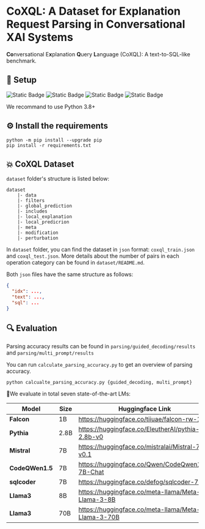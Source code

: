 
# CoXQL: A Dataset for Explanation Request Parsing in Conversational XAI Systems

**Co**nversational E**x**planation **Q**uery **L**anguage (CoXQL): A text-to-SQL-like benchmark.

## 🚀 Setup
![Static Badge](https://img.shields.io/badge/python-3.8-blue)
![Static Badge](https://img.shields.io/badge/python-3.9-blue)
![Static Badge](https://img.shields.io/badge/python-3.10-blue)
![Static Badge](https://img.shields.io/badge/python-3.11-blue)

We recommand to use Python 3.8+

##  ⚙️ Install the requirements
```shell
python -m pip install --upgrade pip
pip install -r requirements.txt
```

## 💥 CoXQL Dataset
`dataset` folder's structure is listed below:
```
dataset
    |- data
    |- filters
    |- global_prediction
    |- includes
    |- local_explanation
    |- local_predicrion
    |- meta
    |- modification
    |- perturbation
```
In `dataset` folder, you can find the dataset in `json` format: `coxql_train.json` and `coxql_test.json`. More details about the number of pairs in each operation category can be found in `dataset/README.md`.

Both `json` files have the same structure as follows:
```json
{
  "idx": ...,
  "text": ...,
  "sql": ...
}
```

## 🔍 Evaluation
Parsing accuracy results can be found in `parsing/guided_decoding/results` and `parsing/multi_prompt/results`

You can run `calculate_parsing_accuracy.py` to get an overview of parsing accuracy.
```bash
python calcualte_parsing_accuracy.py {guided_decoding, multi_prompt}
```

🤗We evaluate in total seven state-of-the-art LMs:

| Model  | Size | Huggingface Link |
|--------|------| ------------- |
| **Falcon** | 1B   | https://huggingface.co/tiiuae/falcon-rw-1b|
| **Pythia** | 2.8B |https://huggingface.co/EleutherAI/pythia-2.8b-v0|
|**Mistral** | 7B | https://huggingface.co/mistralai/Mistral-7B-v0.1|
| **CodeQWen1.5** | 7B | https://huggingface.co/Qwen/CodeQwen1.5-7B-Chat|
| **sqlcoder** | 7B | https://huggingface.co/defog/sqlcoder-7b-2|
| **Llama3** | 8B | https://huggingface.co/meta-llama/Meta-Llama-3-8B|
| **Llama3** | 70B | https://huggingface.co/meta-llama/Meta-Llama-3-70B|